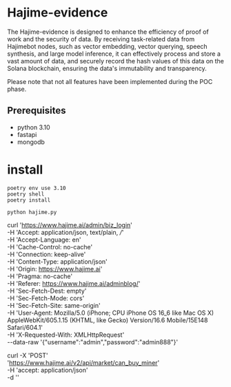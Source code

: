# Hajime-evidence
The Hajime-evidence is designed to enhance the efficiency of proof of work and the security of data. 
By receiving task-related data from Hajimebot nodes, such as vector embedding, vector querying, speech synthesis, and large model inference, it can effectively process and store a vast amount of data, and securely record the hash values of this data on the Solana blockchain, ensuring the data's immutability and transparency.

Please note that not all features have been implemented during the POC phase.






## Prerequisites
- python 3.10
- fastapi
- mongodb


# install
```
poetry env use 3.10
poetry shell
poetry install

python hajime.py
```




curl 'https://www.hajime.ai/admin/biz_login' \
  -H 'Accept: application/json, text/plain, */*' \
  -H 'Accept-Language: en' \
  -H 'Cache-Control: no-cache' \
  -H 'Connection: keep-alive' \
  -H 'Content-Type: application/json' \
  -H 'Origin: https://www.hajime.ai' \
  -H 'Pragma: no-cache' \
  -H 'Referer: https://www.hajime.ai/adminblog/' \
  -H 'Sec-Fetch-Dest: empty' \
  -H 'Sec-Fetch-Mode: cors' \
  -H 'Sec-Fetch-Site: same-origin' \
  -H 'User-Agent: Mozilla/5.0 (iPhone; CPU iPhone OS 16_6 like Mac OS X) AppleWebKit/605.1.15 (KHTML, like Gecko) Version/16.6 Mobile/15E148 Safari/604.1' \
  -H 'X-Requested-With: XMLHttpRequest' \
  --data-raw '{"username":"admin","password":"admin888"}'


curl -X 'POST' \
  'https://www.hajime.ai/v2/api/market/can_buy_miner' \
  -H 'accept: application/json' \
  -d ''